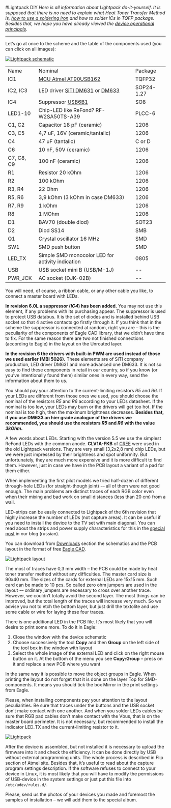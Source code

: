 #Lightpack DIY
_Here is all information about Lightpack do-it-yourself. It is supposed that there is no need to explain what Heat Toner Transfer Method is, [how to use a soldering iron](http://mightyohm.com/files/soldercomic/FullSolderComic_EN.pdf) and how to solder ICs in TQFP package. Besides that, we hope you have already viewed the [device operational principals](http://code.google.com/p/light-pack/wiki/Basics)._

---

Let’s go at once to the scheme and the table of the components used (you can click on all images):

[![Lightpack schematic](https://lh3.googleusercontent.com/-GFRW15vGMUw/T5aVKUs7AoI/AAAAAAAACww/qLcmBqVQ8DM/s700/Lightpack60L_schematics.png)](https://picasaweb.google.com/lh/photo/tcp2lSpN84zuY0T_PuVEv9MTjNZETYmyPJy0liipFm0?feat=directlink)

<table>
<tr><td>Name</td><td>Nominal</td><td>Package</td></tr>
<tr><td>IC1</td><td><a href="http://www.atmel.com/dyn/resources/prod_documents/doc7707.pdf">MCU Atmel AT90USB162</a></td><td>TQFP32</td></tr>
<tr><td>IC2, IC3</td><td> LED driver <a href="http://www.siti.com.tw/product/spec/LED/DM631.pdf">SiTI DM631</a> or <a href="http://www.siti.com.tw/product/spec/LED/DM633.pdf">DM633</a></td><td>SOP24-1.27</td></tr>
<tr><td>IC4</td><td> Suppressor <a href="http://www.st.com/internet/com/TECHNICAL_RESOURCES/TECHNICAL_LITERATURE/DATASHEET/CD00001361.pdf">USB6B1</a></td><td> SO8</td></tr>
<tr><td>LED1-10</td><td> Chip-LED like ReFond? RF-W2SA50TS-A39</td><td>PLCC-6</td></tr>
<tr><td>C1, C2</td><td>Capacitor 18 pF (ceramic)</td><td>1206</td></tr>
<tr><td>С3, C5</td><td>4,7 uF, 16V (ceramic/tantalic)</td><td>1206</td></tr>
<tr><td>С4</td><td>47 uF (tantalic)</td><td>C or D</td></tr>
<tr><td>C6</td><td> 10 nF, 50V (ceramic)</td><td>1206</td></tr>
<tr><td>C7, C8, C9</td><td> 100 nF (ceramic)</td><td>1206</td></tr>
<tr><td>R1</td><td>Resistor 20 kOhm</td><td>1206</td></tr>
<tr><td>R2</td><td>100 kOhm</td><td>1206</td></tr>
<tr><td>R3, R4</td><td>22 Ohm</td><td>1206</td></tr>
<tr><td>R5, R6</td><td>3,9 kOhm (3 kOhm in case DM633)</td><td>1206</td></tr>
<tr><td>R7, R9</td><td>1 kOhm</td><td>1206</td></tr>
<tr><td>R8</td><td>1 MOhm</td><td>1206</td></tr>
<tr><td>D1</td><td>BAV70 (double diod)</td><td>SOT23</td></tr>
<tr><td>D2</td><td>Diod SS14</td><td>SMB</td></tr>
<tr><td>Q1</td><td>Crystal oscillator 16 MHz</td><td>SMD</td></tr>
<tr><td>SW1</td><td>SMD push button</td><td>SMD</td></tr>
<tr><td>LED_TX</td><td> Simple SMD monocolor LED for activity indication</td><td>0805</td></tr>
<tr><td>USB</td><td>USB socket mini B (USB/M-1J)</td><td>--</td></tr>
<tr><td>PWR_JCK</td><td>AC socket (DJK-02B)</td><td>--</td></tr>
</table>

You will need, of course, a ribbon cable, or any other cable you like, to connect a master board with LEDs.

**In revision 6.0L a suppressor (*IC4*) has been added.** You may not use this element, if any problems with its purchasing appear. The suppressor is used to protect USB databus. It is the set of diodes and is installed behind USB socket so that 4 active contacts go firstly through it. If you think that in the scheme the suppressor is connected at random, right you are – this is the peculiarity of the components of Eagle CAD library, that we didn’t have time to fix. For the same reason there are two not finished connections (according to Eagle) in the layout on the Unrouted layer.

**In the revision 6 the drivers with built-in PWM are used instead of those we used earlier (MBI 5026).** These elements are of SiTI company production, LED driver DM631 and more advanced one DM633. It is not so easy to find these components in retail in our country, so if you know (or you’ve intentionally found them) similar ones in every way, send the information about them to us.

You should pay your attention to the current-limiting resistors *R5* and *R6*. If your LEDs are different from those ones we used, you should choose the nominal of the resistors *R5* and *R6* according to your LEDs datasheet. If the nominal is too low, your LEDs may burn or the drivers will get too hot. If the nominal is too high, then the maximum brightness decreases. **Besides that, if you use DM633 an hier grade analogue of the drivers we recommended, you should use the resistors *R5* and *R6* with the value *3kOhm*.**

A few words about LEDs. Starting with the version 5.5 we use the simplest ReFond LEDs with the common anode. **CLV1A-FKB** of [CREE](http://www.cree.com/) were used in the old Lightpack versions. They are very small (3,2х2,8 mm) chip LEDs, but we were just impressed by their brightness and spot uniformity. But unfortunately, they are much more expensive and it is more difficult to find them. However, just in case we have in the PCB layout a variant of a pad for them either.

When implementing the first pilot models we tried half-dozen of different through-hole LEDs (for straight-though joint) -– all of them were not good enough. The main problems are distinct traces of each RGB color even when their mixing and bad work on small distances (less than 20 cm) from a wall.

LED-strips can be easily connected to Lightpack of the 6th revision that highly increase the number of LEDs (not capture areas). It can be useful if you need to install the device to the TV set with main diagonal. You can read about the strips and power supply characteristics for this in the [special post](http://pixelkit.ru/post/10930981074/5-5) in our blog (russian).

You can download from [Downloads](http://code.google.com/p/light-pack/downloads/list) section the schematics and the PCB layout in the format of free [Eagle CAD](http://cadsoft.de/).

[![Lightpack layout](https://lh3.googleusercontent.com/-YhRyNDFVunw/T5aVT6AlpKI/AAAAAAAACww/VAcb6jWTaok/s700/Lightpack60L_layout.png)](https://picasaweb.google.com/lh/photo/UDA16-O6El6-0XIG6WqC6dMTjNZETYmyPJy0liipFm0?feat=directlink)

The most of traces have 0,3 mm width – the PCB could be made by heat toner transfer method without any difficulties. The master card size is 90х40 mm. The sizes of the cards for external LEDs are 15х15 mm. Such card can be made to 10 pcs. So called zero ohm jumpers are used in the layout -– ordinary jumpers are necessary to cross over another trace. However, we couldn’t totally avoid the second layer. The most things can be improved, but the total length of the traces will increase very much. So we advise you not to etch the bottom layer, but just drill the textolite and use some cable or wire for laying these four traces.

There is one additional LED in the PCB file. It’s most likely that you will desire to print some more. To do it in Eagle:

  1. Close the window with the device schematic
  2. Choose successively the tool **Copy** and then **Group** on the left side of the tool box in the window with layout
  3. Select the whole image of the external LED and click on the right mouse button on it. At the bottom of the menu you see **Copy:Group** – press on it and replace a new PCB where you want

In the same way it is possible to move the object groups in Eagle.
When printing the layout do not forget that it is done on the layer Top for SMD-components. It means you should tick the box Mirror in the print settings from Eagle.

Please, when installing components pay your attention to the layout peculiarities. Be sure that traces under the buttons and the USB socket don’t make contact with one another. And when you solder LEDs cables be sure that RGB pad cables don’t make contact with the Vbus, that is on the master board perimeter. It is not necessary, but recommended to install the indicator LED_TX and the current-limiting resistor to it.

[![Lightpack](https://lh4.googleusercontent.com/-g7Uohz9O7Us/T5aVcs4LhOI/AAAAAAAACww/e-CSrzZL0Yk/s700/Lightpack60L_vert.jpg)](https://picasaweb.google.com/lh/photo/doYnyRKyTiXJ5ypE4_19vNMTjNZETYmyPJy0liipFm0?feat=directlink)


After the device is assembled, but not installed it is necessary to upload the firmware into it and check the efficiency. It can be done directly by USB without external programming units. The whole process is described in Flip section of Atmel site. Besides that, it’s useful to read about the capture program settings description. If the software refuses to connect to your device in Linux, it is most likely that you will have to modify the permissions of USB-device in the system settings or just put this file into `/etc/udev/rules.d/`.

Please, send us the photos of your devices you made and foremost the samples of installation – we will add them to the special album.
